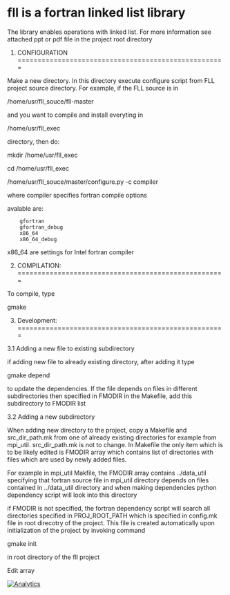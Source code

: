 # fll is a fortran linked list library 

The library enables operations with linked list.
For more information see attached ppt or pdf file in the project root directory

1. CONFIGURATION
====================================================

Make a new directory.
In this directory execute configure script from FLL project source directory.
For example, if the FLL source is in 

/home/usr/fll_souce/fll-master

and you want to compile and install everyting in 

/home/usr/fll_exec

directory, then do:

mkdir /home/usr/fll_exec

cd /home/usr/fll_exec

/home/usr/fll_souce/master/configure.py -c compiler

where compiler specifies fortran compile options

avalable are:

        gfortran
        gfortran_debug
        x86_64  
        x86_64_debug

x86_64 are settings for Intel fortran compiler



2. COMPILATION:
====================================================

To compile, type

gmake

3. Development:
====================================================


3.1 Adding a new file to existing subdirectory

if adding new file to already existing directory, after adding it type 

gmake depend 

to update the dependencies. If the file depends on files in different subdirectories then specified in FMODIR in the Makefile, add this subdirectory to FMODIR list

3.2 Adding a new subdirectory


When adding new directory to the project, copy a Makefile and src_dir_path.mk from one of already existing directories for example from mpi_util. src_dir_path.mk is not to change. In Makefile the only item which is to be likely edited is
FMODIR array which contains list of directories with files which are used by newly added files.

For example in mpi_util Makfile, the FMODIR array contains ../data_util specifying that fortran source file in mpi_util directory depends on files contained in ../data_util directory and when making dependencies python dependency script will look into this directory

if FMODIR is not specified, the fortran dependency script will search all directories specified in PROJ_ROOT_PATH which is specified in config.mk file in root direcotry of the project. This file is created automatically upon initialization of the project by invoking command

gmake init

in root directory of the fll project




Edit array 


[![Analytics](https://ga-beacon.appspot.com/UA-86532469-1/libm3l/fll)](https://github.com/igrigorik/ga-beacon)
